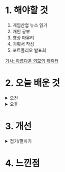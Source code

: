 
# 1. 해야할 것

1. 게임산업 뉴스 읽기 
2. 개인 공부  
3. 영상 마무리
4. 기획서 작성
5. 포트폴리오 발표회

[기사: 아름다운 외모의 캐릭터](https://www.gameinsight.co.kr/news/articleView.html?idxno=32848)

# 2. 오늘 배운 것

<details>
<summary>오전</summary>

## 오늘의 뉴스
### 아름다운 외모의 캐릭터
![image](https://github.com/user-attachments/assets/459cfd4a-ca8d-48ec-81ca-0de08517a3e3)
```
설마 아름다운 외모의 캐릭터가 한국 게임의 경쟁력이 될 줄은 몰랐다.
PC사상이 게임계를 잠식하면서 해외 게임들의 여성 캐릭터들의 외모가 정말 개성적으로 바뀌어가고 있었는데
개성적인 것보다 대중적인 아름다움을 추구한 한국 게임들이 세계적으로 호응을 얻고 있다는게 재밌다.
사실 아름다운 것들을 좋아하는건 당연한 사실인데 말이지
```

### 포트폴리오 발표회


</details>


<details>
<summary>오후</summary>

## P의 거짓 역기획 레벨디자인
### 영상 마무리


### 기획서 작성
</details>




# 3. 개선


<details>
<summary>접기/펼치기</summary>


</details>



# 4. 느낀점


